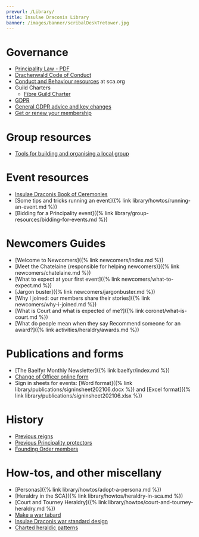 ```yaml
---
prevurl: /Library/
title: Insulae Draconis Library
banner: /images/banner/scribalDeskTretower.jpg
---
```


# Governance

- [Principality Law - PDF](https://insulaedraconis.org/library/publications/ID_Law.pdf)
- [Drachenwald Code of Conduct](https://drachenwald.sca.org/offices/seneschal/files/DrachenwaldCodeofConductv1.0June2020.pdf)
- [Conduct and Behaviour resources](https://www.sca.org/conduct-behavior-in-the-sca/) at sca.org
- Guild Charters
  - [Fibre Guild Charter](https://insulaedraconis.org/library/charters/fibre-guild-charter/)
- [GDPR](https://insulaedraconis.org/governance/gdpr/)
- [General GDPR advice and key changes](https://insulaedraconis.org/governance/gdpr-advice/)
- [Get or renew your membership](https://membermojo.co.uk/scauk)

# Group resources

- [Tools for building and organising a local group](https://insulaedraconis.org/library/group-resources/)

# Event resources

- [Insulae Draconis Book of Ceremonies](https://insulaedraconis.gitlab.io/ceremonies/)
- [Some tips and tricks running an event]({% link library/howtos/running-an-event.md %})
- [Bidding for a Principality event]({% link library/group-resources/bidding-for-events.md %})

# Newcomers Guides

- [Welcome to Newcomers]({% link newcomers/index.md %})
- [Meet the Chatelaine (responsible for helping newcomers)]({% link newcomers/chatelaine.md %})
- [What to expect at your first event]({% link newcomers/what-to-expect.md %})
- [Jargon buster]({% link newcomers/jargonbuster.md %})
- [Why I joined: our members share their stories]({% link newcomers/why-i-joined.md %})
- [What is Court and what is expected of me?]({% link coronet/what-is-court.md %})
- [What do people mean when they say Recommend someone for an award?]({% link activities/heraldry/awards.md %})

# Publications and forms

- [The Baelfyr Monthly Newsletter]({% link baelfyr/index.md %})
- [Change of Officer online form](https://docs.google.com/forms/d/e/1FAIpQLSeqIMHbpB3a1d2XGyaAP1rDe3ZUV4X7Yx5PBvZ_3AH3Qr9odA/viewform)
- Sign in sheets for events: [Word format]({% link library/publications/signinsheet202106.docx %}) and [Excel format]({% link library/publications/signinsheet202106.xlsx %})

# History
- [Previous reigns](https://insulaedraconis.org/coronet/past/)
- [Previous Principality protectors](https://insulaedraconis.org/activities/protectors/)
- [Founding Order members](https://insulaedraconis.org/activities/heraldry/founding-members/)

# How-tos, and other miscellany

- [Personas]({% link library/howtos/adopt-a-persona.md %})
- [Heraldry in the SCA]({% link library/howtos/heraldry-in-sca.md %})
- [Court and Tourney Heraldry]({% link library/howtos/court-and-tourney-heraldry.md %})
- [Make a war tabard](https://insulaedraconis.org/activities/heraldry/id-tabard/)
- [Insulae Draconis war standard design](https://insulaedraconis.org/activities/heraldry/id-banner/)
- [Charted heraldic patterns](https://insulaedraconis.org/activities/heraldry/cross-stitch/)


